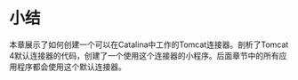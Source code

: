 # 小结

本章展示了如何创建一个可以在Catalina中工作的Tomcat连接器。剖析了Tomcat 4默认连接器的代码，创建了一个使用这个连接器的小程序。后面章节中的所有应用程序都会使用这个默认连接器。